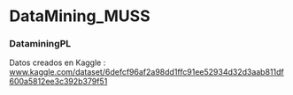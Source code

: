 # DataMining_MUSS

### DataminingPL
Datos creados en Kaggle : www.kaggle.com/dataset/6defcf96af2a98dd1ffc91ee52934d32d3aab811df600a5812ee3c392b379f51

